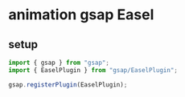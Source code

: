 # animation gsap Easel

## setup

```ts
import { gsap } from "gsap";
import { EaselPlugin } from "gsap/EaselPlugin";

gsap.registerPlugin(EaselPlugin);
```
